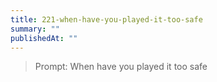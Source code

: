 ```yaml
---
title: 221-when-have-you-played-it-too-safe
summary: ""
publishedAt: ""
---
```


> Prompt: When have you played it too safe

